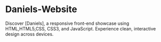 # Daniels-Website
Discover [Daniels], a responsive front-end showcase using HTML,HTML5,CSS, CSS3, and JavaScript. Experience clean, interactive design across devices.
